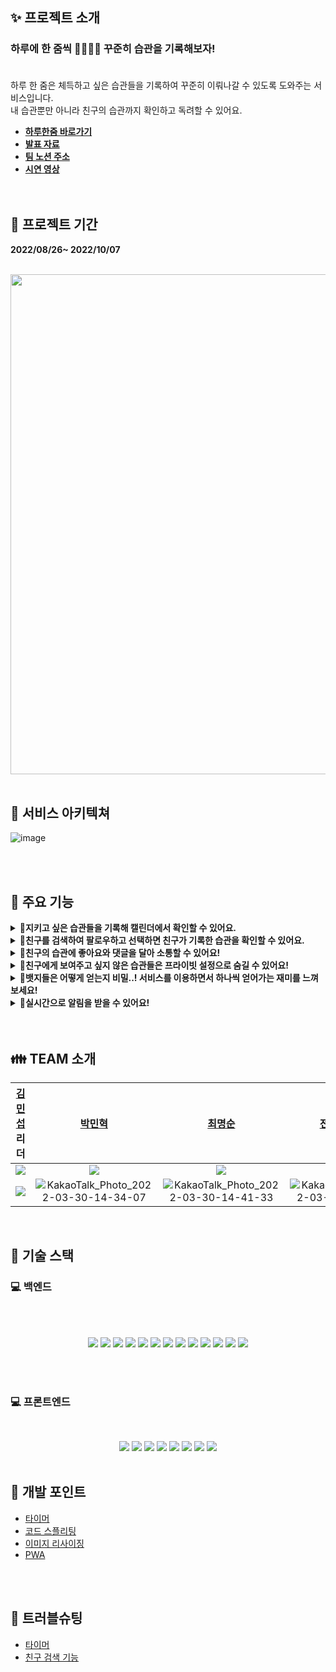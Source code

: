 ## ✨ 프로젝트 소개

### 하루에 한 줌씩 🧑🏻‍🌾🌱 꾸준히 습관을 기록해보자! <br><br>

하루 한 줌은 체득하고 싶은 습관들을 기록하여 꾸준히 이뤄나갈 수 있도록 도와주는 서비스입니다. <br>
내 습관뿐만 아니라 친구의 습관까지 확인하고 독려할 수 있어요.
<br>

- **[하루한줌 바로가기](https://www.perday-onespoon.com/)<br>**
- **[발표 자료](https://docs.google.com/presentation/d/1u2x1SL4Bt863htJeiWeb8mTztDs20Rne1hU_DN310EU/edit?usp=sharing)<br>**
- **[팀 노션 주소](https://www.notion.so/3-8b744f1d04da4c41812b94df4ad65035)**
- **[시연 영상](https://youtu.be/PDkd_5A_j4k)<br>**
  <br>
  <br>

## 📆 프로젝트 기간 <br>

<strong>2022/08/26~ 2022/10/07</strong>

<br>
<img src="https://img1.daumcdn.net/thumb/R1280x0/?scode=mtistory2&fname=https%3A%2F%2Fblog.kakaocdn.net%2Fdn%2FmtAhG%2FbtrNhOL2bvc%2FnjDlPCDAfNPXkU5q19MNq0%2Fimg.jpg" width="800">

<br>
<br>

## 📖 서비스 아키텍쳐<br>

![image](https://img1.daumcdn.net/thumb/R1280x0/?scode=mtistory2&fname=https%3A%2F%2Fblog.kakaocdn.net%2Fdn%2Fbg3Vqy%2FbtrNjyBAtmG%2Fz58lk6MglF7kHzwkWhkgBK%2Fimg.png)

<br>
<br>

## 💖 주요 기능

<details>

  <summary><strong>📅지키고 싶은 습관들을 기록해 캘린더에서 확인할 수 있어요.</strong></summary>

  <br/>

  <ul>

<li>습관은 3일과 7일 중에 선택할 수 있습니다.</li>
<li>시간과 캐릭터를 선택할 수 있습니다.</li>
<li>설정한 시간으로 타이머를 진행하고 습관을 달성할 수 있습니다.</li>
<li>설정한 습관을 캘린더에서도 확인할 수 있습니다.</li>

[//]: # '<img src="https://img1.daumcdn.net/thumb/R1280x0/?scode=mtistory2&fname=https%3A%2F%2Fblog.kakaocdn.net%2Fdn%2FbABAAD%2FbtrDuwnBz1i%2FCaQkquPqk4bEf2QJcL6Wt1%2Fimg.png" width="700">'

  </ul>

</details>

<details>

  <summary><strong> 🙌친구를 검색하여 팔로우하고 선택하면 친구가 기록한 습관을 확인할 수 있어요.</strong></summary>

  <br/>

  <ul>

<li>친구의 이메일, 이름 또는 검색코드를 사용하여 검색할 수 있습니다.</li>
<li>캘린더에서 친구가 공개 설정한 습관을 확인할 수 있습니다.</li>

[//]: # '<img src="https://img1.daumcdn.net/thumb/R1280x0/?scode=mtistory2&fname=https%3A%2F%2Fblog.kakaocdn.net%2Fdn%2F1IK8r%2FbtrDzx6boYh%2FD3cgCKUXNKV9s346poAZk1%2Fimg.png" width="500">'
[//]: #
[//]: # '<img src="https://img1.daumcdn.net/thumb/R1280x0/?scode=mtistory2&fname=https%3A%2F%2Fblog.kakaocdn.net%2Fdn%2FbQQhc5%2FbtrDuvWvAyD%2Fro0Y69Q0fTeayMyn9GkL20%2Fimg.png" width="230">'

  </ul>

</details>

<details>

  <summary><strong> 👀친구의 습관에 좋아요와 댓글을 달아 소통할 수 있어요!</strong></summary>

  <br/>

  <ul>

  <li>친구가 어떤 습관을 했는지 둘러보고 응원과 코멘트를 남길 수 있습니다.</li>

[//]: # '<img src="https://img1.daumcdn.net/thumb/R1280x0/?scode=mtistory2&fname=https%3A%2F%2Fblog.kakaocdn.net%2Fdn%2F1IK8r%2FbtrDzx6boYh%2FD3cgCKUXNKV9s346poAZk1%2Fimg.png" width="500">'
[//]: #
[//]: # '<img src="https://img1.daumcdn.net/thumb/R1280x0/?scode=mtistory2&fname=https%3A%2F%2Fblog.kakaocdn.net%2Fdn%2FbQQhc5%2FbtrDuvWvAyD%2Fro0Y69Q0fTeayMyn9GkL20%2Fimg.png" width="230">'

  </ul>

</details>

<details>

  <summary><strong>👫친구에게 보여주고 싶지 않은 습관들은 프라이빗 설정으로 숨길 수 있어요!</strong></summary>

<br/>

<ul>

[//]: # '<img src="https://img1.daumcdn.net/thumb/R1280x0/?scode=mtistory2&fname=https%3A%2F%2Fblog.kakaocdn.net%2Fdn%2FPpdcS%2FbtrDnkHNAya%2FfBPyWypz382bJSPn2KcHK1%2Fimg.png" width="600">'

</ul>

</details>

<details>

  <summary><strong>🏅뱃지들은 어떻게 얻는지 비밀..! 서비스를 이용하면서 하나씩 얻어가는 재미를 느껴보세요!</strong></summary>

  <br/>

  <ul>

<li>얻은 뱃지들은 이미지와 함께 언제 획득했는지 알 수 있습니다.</li>
<li>얻지 않은 뱃지들은 물음표 모양의 뱃지와 함께 힌트를 제공합니다.</li>

[//]: # '<img src="https://img1.daumcdn.net/thumb/R1280x0/?scode=mtistory2&fname=https%3A%2F%2Fblog.kakaocdn.net%2Fdn%2FsAMZp%2FbtrDy1TWRyO%2Fy0ddlC8V0ZFw85FBrPsdA1%2Fimg.png" width="700">'

  </ul>

</details>

<details>

  <summary><strong>📢실시간으로 알림을 받을 수 있어요!</strong></summary>

  <br/>

  <ul>

  <li>뱃지 획득, 댓글, 좋아요, 습관 달성 시 실시간으로 알림을 받을 수 있습니다.</li>

[//]: # '<img src="https://img1.daumcdn.net/thumb/R1280x0/?scode=mtistory2&fname=https%3A%2F%2Fblog.kakaocdn.net%2Fdn%2FsAMZp%2FbtrDy1TWRyO%2Fy0ddlC8V0ZFw85FBrPsdA1%2Fimg.png" width="700">'

  </ul>

</details>

<br>
<br>

## 👪 TEAM 소개

|                                                           [김민섭](https://github.com/alstjq8251) 리더                                                           |                                                                              [박민혁](https://github.com/Park-Seaweed)                                                                              |                                                      [최명순](https://github.com/roy656)                                                      |                                              [전소연](https://github.com/soyeon102) 부리더                                              |                                                                               [배지영](https://github.com/BaejiGongju)                                                                               |
| :--------------------------------------------------------------------------------------------------------------------------------------------------------------: | :-------------------------------------------------------------------------------------------------------------------------------------------------------------------------------------------------: | :-------------------------------------------------------------------------------------------------------------------------------------------: | :-------------------------------------------------------------------------------------------------------------------------------------: | :--------------------------------------------------------------------------------------------------------------------------------------------------------------------------------------------------: |
|                                <img src="https://img.shields.io/badge/Back end-fcfd82?style=for-the-badge&logo=&logoColor=white">                                |                                                 <img src="https://img.shields.io/badge/Back end-fcfd82?style=for-the-badge&logo=&logoColor=white">                                                  |                      <img src="https://img.shields.io/badge/Back end-fcfd82?style=for-the-badge&logo=&logoColor=white">                       |                   <img src="https://img.shields.io/badge/front end-fcfd82?style=for-the-badge&logo=&logoColor=white">                   |                                                 <img src="https://img.shields.io/badge/front end-fcfd82?style=for-the-badge&logo=&logoColor=white">                                                  |
| ![](https://img1.daumcdn.net/thumb/R1280x0/?scode=mtistory2&fname=https%3A%2F%2Fblog.kakaocdn.net%2Fdn%2FDO9Ma%2FbtrNhOrVyfo%2F0tAlwnBSxOvKYDMD682Zik%2Fimg.png) | ![KakaoTalk_Photo_2022-03-30-14-34-07](https://img1.daumcdn.net/thumb/R1280x0/?scode=mtistory2&fname=https%3A%2F%2Fblog.kakaocdn.net%2Fdn%2FzR6lR%2FbtrNjzHoynR%2FI4iKHEHRzPhXzKSm8xWxL0%2Fimg.png) | ![KakaoTalk_Photo_2022-03-30-14-41-33](https://user-images.githubusercontent.com/79740505/161509182-6a56457f-b0e6-45f0-b40e-d95cbf48619c.png) | ![KakaoTalk_Photo_2022-03-30-14-41-33](https://perday-onespoon.s3.ap-northeast-2.amazonaws.com/KakaoTalk_Photo_2022-09-29-22-08-14.png) | ![KakaoTalk_Photo_2022-03-30-14-41-33](https://img1.daumcdn.net/thumb/R1280x0/?scode=mtistory2&fname=https%3A%2F%2Fblog.kakaocdn.net%2Fdn%2Fcb1y70%2FbtrNjz1HUuc%2FeMbRbc12c8KQWzWLGTWKsK%2Fimg.png) |

<br>

## 🔧 기술 스택

### 💻 백엔드

<br>
<br>

 <p align="center">
 <img src="https://img.shields.io/badge/java-007396?style=for-the-badge&logo=java&logoColor=white"> 
 <img src="https://img.shields.io/badge/Spring-6DB33F?style=for-the-badge&logo=Spring&logoColor=white">
 <img src="https://img.shields.io/badge/-Springboot-6DB33F?style=for-the-badge&logo=Springboot&logoColor=white">
 <img src="https://img.shields.io/badge/MySQL-4479A1?style=for-the-badge&logo=MySQL&logoColor=white">
 <img src="https://img.shields.io/badge/NGINX-009639?style=for-the-badge&logo=NGINX&logoColor=white">
 <img src="https://img.shields.io/badge/Amazon CloudWatch-FF4F8B?style=for-the-badge&logo=Amazon CloudWatch&logoColor=white">
 <img src="https://img.shields.io/badge/Apache JMeter-D22128?style=for-the-badge&logo=Apache JMeter&logoColor=white">
 <img src="https://img.shields.io/badge/Notion-000000?style=for-the-badge&logo=Notion&logoColor=white">
 <img src="https://img.shields.io/badge/GitHub Actions-2088FF?style=for-the-badge&logo=GitHub Actions&logoColor=white">
 <img src="https://img.shields.io/badge/QueryDsl-2088FF?style=for-the-badge&logo=&logoColor=white"> 
 <img src="https://img.shields.io/badge/Amazon S3-569A31?style=for-the-badge&logo=Amazon S3&logoColor=white">
 <img src="https://img.shields.io/badge/Amazon EC2-FF9900?style=for-the-badge&logo=Amazon EC2&logoColor=white">
 <img src="https://img.shields.io/badge/SSL-721412?style=for-the-badge&logo=SSL&logoColor=white">
 </p>

 <br>
 <br>

### 💻 프론트엔드

<br>

<p align="center">
  <img src="https://img.shields.io/badge/JavaScript-F7DF1E?style=for-the-badge&logo=JavaScript&logoColor=white">
  <img src="https://img.shields.io/badge/React-61DAFB?style=for-the-badge&logo=React&logoColor=white">
  <img src="https://img.shields.io/badge/React Query-FF4154?style=for-the-badge&logo=React Query&logoColor=white">
   <img src="https://img.shields.io/badge/Recoil-2088FF?style=for-the-badge&logo=&logoColor=white">
  <img src="https://img.shields.io/badge/Axios-5A29E4?style=for-the-badge&logo=Axios&logoColor=white">
  <img src="https://img.shields.io/badge/styled components-DB7093?style=for-the-badge&logo=styled components&logoColor=white">
  <img src="https://img.shields.io/badge/Notion-000000?style=for-the-badge&logo=Notion&logoColor=white">
  <img src="https://img.shields.io/badge/Figma-F24E1E?style=for-the-badge&logo=Figma&logoColor=white">

  <br>
  <br>

## 🎇 개발 포인트

- [타이머]()
- [코드 스플리팅]()
- [이미지 리사이징]()
- [PWA]()

<br>
<br>

## 🚀 트러블슈팅

- [타이머]()
- [친구 검색 기능]()
